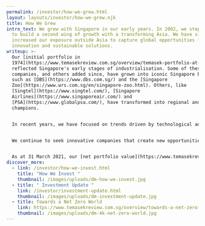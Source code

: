 ```yaml
---
permalink: /investor/how-we-grew.html
layout: layouts/investor/how-we-grew.njk
title: How We Grew
intro_text: We grew with Singapore in our early years. In 2002, we stepped out
  to build a second wing of growth with a transforming Asia. We have since
  increased our exposure outside Asia to capture global opportunities for
  innovation and sustainable solutions.
writeup: >-
  Our [initial portfolio in
  1974](https://www.temasekreview.com.sg/overview/temasek-portfolio-at-inception.html)
  reflected Singapore's early stages of industrialisation. Some of these
  companies, and others added since, have grown into iconic Singapore brands,
  such as [DBS](https://www.dbs.com.sg/) and the [Singapore
  Zoo](https://www.wrs.com.sg/en/singapore-zoo.html). Others, like
  [Singtel](https://www.singtel.com/), [Singapore
  Airlines](https://www.singaporeair.com/) and
  [PSA](https://www.globalpsa.com/), have transformed into regional and global
  champions.


  In recent years, we have focused on trends driven by technological advances that cater to demographic shifts and sustainability objectives, change business models, or shift consumption patterns.


  We continue to seek innovative companies that create new opportunities through innovative and sometimes disruptive solutions.


  As at 31 March 2021, our [net portfolio value](https://www.temasekreview.com.sg/overview/performance-overview.html) was S$381 billion.
discover_more:
  - link: /investor/how-we-invest.html
    title: "How We Invest "
    thumbnail: /images/uploads/dm-how-we-invest.jpg
  - title: " Investment Update "
    link: /investor/investment-update.html
    thumbnail: /images/uploads/dm-investment-update.jpg
  - title: Towards a Net Zero World
    link: https://www.temasekreview.com.sg/overview/towards-a-net-zero-world.html
    thumbnail: /images/uploads/dm-4k-net-zero-world.jpg
---
```

